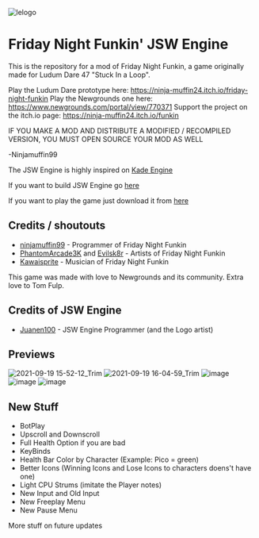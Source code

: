 ![lelogo](https://user-images.githubusercontent.com/65170591/131541948-3d792876-8f49-4430-9892-0e317cb77c93.png)

# Friday Night Funkin' JSW Engine

This is the repository for a mod of Friday Night Funkin, a game originally made for Ludum Dare 47 "Stuck In a Loop".

Play the Ludum Dare prototype here: https://ninja-muffin24.itch.io/friday-night-funkin
Play the Newgrounds one here: https://www.newgrounds.com/portal/view/770371
Support the project on the itch.io page: https://ninja-muffin24.itch.io/funkin

IF YOU MAKE A MOD AND DISTRIBUTE A MODIFIED / RECOMPILED VERSION, YOU MUST OPEN SOURCE YOUR MOD AS WELL
                                                                                
-Ninjamuffin99

The JSW Engine is highly inspired on [Kade Engine](https://github.com/KadeDev/Kade-Engine)

If you want to build JSW Engine go [here](https://github.com/Juanen100/JSW-Engine/blob/main/.github/DOCS_SHIT/building.md)

If you want to play the game just download it from [here](https://github.com/Juanen100/JSW-Engine/releases)

## Credits / shoutouts

- [ninjamuffin99](https://twitter.com/ninja_muffin99) - Programmer of Friday Night Funkin
- [PhantomArcade3K](https://twitter.com/phantomarcade3k) and [Evilsk8r](https://twitter.com/evilsk8r) - Artists of Friday Night Funkin
- [Kawaisprite](https://twitter.com/kawaisprite) - Musician of Friday Night Funkin

This game was made with love to Newgrounds and its community. Extra love to Tom Fulp.

## Credits of JSW Engine

- [Juanen100](https://twitter.com/Juanen1001) - JSW Engine Programmer (and the Logo artist)

## Previews

![2021-09-19 15-52-12_Trim](https://user-images.githubusercontent.com/65170591/133930211-0e1d806c-7156-46d3-bf2c-2bd0db7cce39.gif)
![2021-09-19 16-04-59_Trim](https://user-images.githubusercontent.com/65170591/133930559-88653a59-fece-4f6f-b66e-c07eae17ddbc.gif)
![image](https://user-images.githubusercontent.com/65170591/133929983-b9aa5789-4b46-4b0e-872d-261b1f6f63e3.png)
![image](https://user-images.githubusercontent.com/65170591/133929973-169780fe-3f77-4811-9827-7215848f35b2.png)
![image](https://user-images.githubusercontent.com/65170591/133929924-893ed4c6-33d8-44ab-b9d5-a67f233896b9.png)

## New Stuff

- BotPlay
- Upscroll and Downscroll
- Full Health Option if you are bad
- KeyBinds
- Health Bar Color by Character (Example: Pico = green)
- Better Icons (Winning Icons and Lose Icons to characters doens't have one)
- Light CPU Strums (imitate the Player notes)
- New Input and Old Input
- New Freeplay Menu
- New Pause Menu

More stuff on future updates
